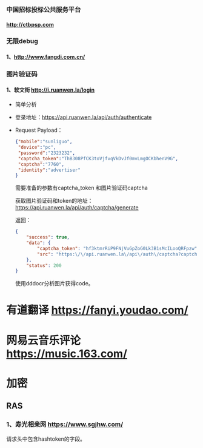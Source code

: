 ### 中国招标投标公共服务平台
#### http://ctbpsp.com

### 无限debug

#### 1、http://www.fangdi.com.cn/



### 图片验证码
#### 1、软文街 http://i.ruanwen.la/login

- 简单分析

- 登录地址：https://api.ruanwen.la/api/auth/authenticate

- Request Payload：

  ```json
  {"mobile":"sunliguo",
   "device":"pc",
   "password":"2323232",
   "captcha_token":"ThB308PfCK3toVjfvqVkDvJf0mvLmgOCKbhenV9G",
   "captcha":"7760",
   "identity":"advertiser"
  }
  ```

  需要准备的参数有captcha_token 和图片验证码captcha

  获取图片验证码和token的地址：https://api.ruanwen.la/api/auth/captcha/generate

  返回：

  ```json
  {
      "success": true,
      "data": {
          "captcha_token": "hf3ktmrRiP9FNjVuGpZoG0Lk3B1sMcILooQRFpzw",
          "src": "https:\/\/api.ruanwen.la\/api\/auth\/captcha?captcha_token=hf3ktmrRiP9FNjVuGpZoG0Lk3B1sMcILooQRFpzw"
      },
      "status": 200
  }
  ```

  使用dddocr分析图片获得code。

  

# 有道翻译 https://fanyi.youdao.com/

# 网易云音乐评论 https://music.163.com/

# 加密

## RAS

### 1、寿光相亲网   https://www.sgjhw.com/

请求头中包含hashtoken的字段。